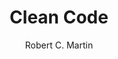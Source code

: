 ---
title: Clean Code
layout: default
author: Robert C. Martin
rating: 5
short: Quitentessial for any developer. Follow it religiously, but question your dogmas.
---